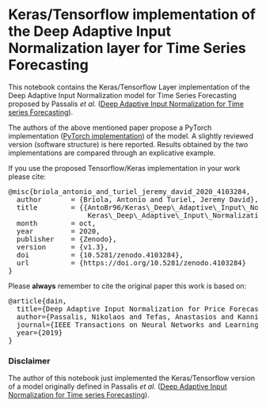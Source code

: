 # Keras/Tensorflow implementation of the Deep Adaptive Input Normalization layer for Time Series Forecasting

This notebook contains the Keras/Tensorflow Layer implementation of the Deep Adaptive Input Normalization model  for Time Series Forecasting proposed by Passalis *et al.* ([Deep Adaptive Input Normalization for Time series Forecasting](https://arxiv.org/pdf/1902.07892.pdf)).

The authors of the above mentioned paper propose a PyTorch implementation ([PyTorch implementation](https://github.com/passalis/dain)) of the model. A slightly reviewed version (software structure) is here reported. Results obtained by the two implementations are compared through an explicative example.

If you use the proposed Tensorflow/Keras implementation in your work please cite:

<pre>
@misc{briola_antonio_and_turiel_jeremy_david_2020_4103284,
  author       = {Briola, Antonio and Turiel, Jeremy David},
  title        = {{AntoBr96/Keras\_Deep\_Adaptive\_Input\_Normalization: 
                   Keras\_Deep\_Adaptive\_Input\_Normalization}},
  month        = oct,
  year         = 2020,
  publisher    = {Zenodo},
  version      = {v1.3},
  doi          = {10.5281/zenodo.4103284},
  url          = {https://doi.org/10.5281/zenodo.4103284}
}
</pre>

Please **always** remember to cite the original paper this work is based on:

<pre>
@article{dain,
  title={Deep Adaptive Input Normalization for Price Forecasting using Limit Order Book Data},
  author={Passalis, Nikolaos and Tefas, Anastasios and Kanniainen, Juho and Gabbouj, Moncef and Iosifidis, Alexandros},
  journal={IEEE Transactions on Neural Networks and Learning Systems},
  year={2019}
}
</pre>

### Disclaimer

The author of this notebook just implemented the Keras/Tensorflow version of a model originally defined in Passalis *et al.* ([Deep Adaptive Input Normalization for Time series Forecasting](https://arxiv.org/pdf/1902.07892.pdf)).
